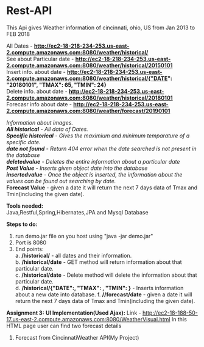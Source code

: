 

# Rest-API      
This Api gives Weather information of cincinnati, ohio, US from Jan 2013 to FEB 2018   
    
All Dates                 - **http://ec2-18-218-234-253.us-east-2.compute.amazonaws.com:8080/weather/historical/**     
See about Particular date - **http://ec2-18-218-234-253.us-east-2.compute.amazonaws.com:8080/weather/historical/20150101**      
Insert info. about date   - **http://ec2-18-218-234-253.us-east-2.compute.amazonaws.com:8080/weather/historical/{"DATE": "20180101", "TMAX": 65, "TMIN": 24}**       
Delete info. about date   - **http://ec2-18-218-234-253.us-east-2.compute.amazonaws.com:8080/weather/historical/20180101**     
Forecasr info about date  - **http://ec2-18-218-234-253.us-east-2.compute.amazonaws.com:8080/weather/forecast/20190101**


*Information about images.    
**All historical**   - All data of Dates.     
**Specific historical**   - Gives the maximium and minimum temparature of a specific date.     
**date not found**  - Return 404 error when the date searched is not present in the database    
**deletedvalue**    - Deletes the entire information about a particular date     
**Post Value**        - Inserts given object date into the database     
**insertedvalue**   - Once the object is inserted, the information about the values can be found out searching by date.*     
**Forecast Value** - given a date it will return the next 7 days data of Tmax and Tmin(including the given date).

**Tools needed:**    
  Java,Restful,Spring,Hibernates,JPA and Mysql Database      
       
**Steps to do:**     
1. run demo.jar file on you host using "java -jar demo.jar"      
2. Port is 8080     
3. End points:      
  a.  **/historical/**                - all dates and their information.     
  b.  **/historical/date**            - GET method will return information about that particular date.       
  c.  **/historical/date**            - Delete method will delete the information about that particular date.          
  d.  **/historical/{"DATE":<string>, "TMAX": <int>, "TMIN": <int>}**  - Inserts information about a new date into database.
  f. **//forecast/date**              -  given a date it will return the next 7 days data of Tmax and Tmin(including the given date).
  
**Assignment 3:**
**UI Implementation(Used Ajax):**
Link - http://ec2-18-188-50-17.us-east-2.compute.amazonaws.com:8080/WeatherVisual.html
In this HTML page user can find two forecast details 
1. Forecast from CincinnatiWeather API(My Project)
